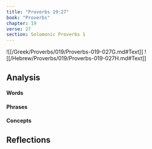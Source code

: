 ```yaml
---
title: "Proverbs 19:27"
book: "Proverbs"
chapter: 19
verse: 27
section: Solomonic Proverbs 1
---
```

![[/Greek/Proverbs/019/Proverbs-019-027G.md#Text]]
![[/Hebrew/Proverbs/019/Proverbs-019-027H.md#Text]]

## Analysis

#### Words

#### Phrases

#### Concepts

## Reflections
